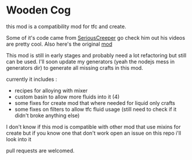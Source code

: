 # Wooden Cog

this mod is a compatibility mod for tfc and create.

Some of it's code came from [SeriousCreeper](https://www.youtube.com/@SeriousCreeper)
go check him out his videos are pretty cool. Also here's the original [mod](https://www.curseforge.com/minecraft/mc-mods/tfc-create)

This mod is still in early stages and probably need a lot refactoring but still can be used.
I'll soon update my generators (yeah the nodejs mess in generators dir) to generate all missing crafts in this mod.

currently it includes :
- recipes for alloying with mixer
- custom basin to allow more fluids into it (4)
- some fixes for create mod that where needed for liquid only crafts
- some fixes on filters to allow tfc fluid usage (still need to check if it didn't broke anything else)

I don't know if this mod is compatible with other mod that use mixins for create but if you know one that don't work
open an issue on this repo i'll look into it

pull requests are welcomed.